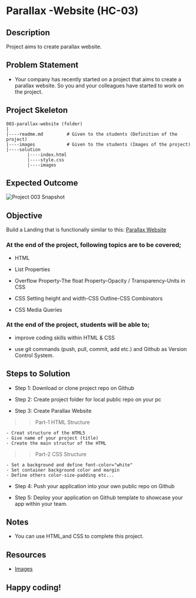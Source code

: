 # Parallax -Website (HC-03)

## Description
Project aims to create parallax website.

## Problem Statement

- Your company has recently started on a project that aims to create a parallax website. So you and your colleagues have started to work on the project.

## Project Skeleton 

```
003-parallax-website (folder)
|
|----readme.md         # Given to the students (Definition of the project)          
|----images            # Given to the students (Images of the project)   
|----solution
        |----index.html  
        |----style.css   
        |----images
```

## Expected Outcome

![Project 003 Snapshot](Project_003_.png)

## Objective

Build a Landing that is functionally similar to this: [Parallax Website](https://aaron-clarusway.github.io/parallax-website/)

### At the end of the project, following topics are to be covered;

- HTML 

- List Properties

- Overflow Property-The float Property-Opacity / Transparency-Units in CSS

- CSS Setting height and width-CSS Outline-CSS Combinators

- CSS Media Queries


### At the end of the project, students will be able to;

- improve coding skills within HTML & CSS

- use git commands (push, pull, commit, add etc.) and Github as Version Control System.

## Steps to Solution
  
- Step 1: Download or clone project repo on Github 

- Step 2: Create project folder for local public repo on your pc

- Step 3: Create Parallax Website

>>Part-1 HTML Structure

	- Creat structure of the HTML5
	- Give name of your project (title)
	- Create the main structur of the HTML

>>Part-2 CSS Structure

	- Set a background and define font-color="white"
	- Set container background color and margin
	- Define others color-size-padding etc...
	
- Step 4: Push your application into your own public repo on Github

- Step 5: Deploy your application on Github template to showcase your app within your team.

## Notes

- You can use HTML,and CSS to complete this project.

## Resources

-  [Images](https://github.com/clarusway/cw-fs-workshop/tree/master/html-css/projects/003-parallax-website/img)


## Happy coding!
